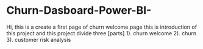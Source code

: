 # Churn-Dasboard-Power-BI-
Hi, this is a create a first page of churn welcome page this is introduction of this project and this project divide three [parts] 
1). churn welcome 
2). churn
3). customer risk analysis
